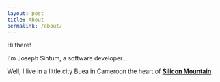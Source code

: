 ```yaml
---
layout: post
title: About
permalink: /about/
---
```


Hi there!

I'm Joseph Sintum, a software developer...

Well, I live in a little city Buea in Cameroon the heart of <a href="http://smconf.org/" target="_blank">**Silicon Mountain**</a>.